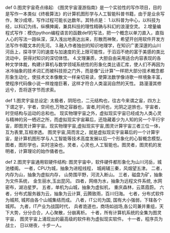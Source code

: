 def 0.图灵宇宙奇点缘起:
《图灵宇宙漫游指南》是一个实验性的写作项目，目的是写作一本类似《终极算法》的计算机图形学与人工智能科普书籍，由于是业余写作，聚沙成塔，写作过程可能长达数年。其特点是：
1.以科普为中心，以科技为经，以科幻为纬，纵横捭阖，兼具科技的理性精确与科幻的浪漫空灵。
2.增量编程式写作：模仿python编程语言的函数def的写法，把一个概念以单刀直入，直指人心的写法一路纵深，深入浅出地表达出来，形散而神聚，希望开创用软件开发方法写作书籍文本的先河。
3.融入作者独创的知识地理学，在知识广袤深邃的山川河岳上，探寻学习的速度与加速度的无上限可能性，于滔滔不绝的富于美感的类比流动中，获得对知识的深切体悟。
4.文理兼质，大胆自由采用适合内容表现的各种文学体裁，构建计算机与数学领域系统性的形象化类比语汇库，使人们不再因为冰冷抽象的技术词汇而被科技拒之门外，而是像“云计算”一样把大部分技术概念都形象生动化，使技术文本像散文一样亲切易读，使算法数学像诗歌一样境象丰富，使程序代码像小说一样煌煌巨著，这样才符合人类温润自然的天性。
路漫漫其修远兮，吾将逐字节而求索。

def 1.图灵宇宙总设定:
太极者，阴阳也，二元结构也，往古今来谓之宙，四方上下谓之宇，宇者，空间也,万物之容器也，宙者,时间也，光阴之逆旅也，宇宙者，时空结构与运动的总和也。
现实物理宇宙之外，虚拟现实宇宙已经成为人类心灵与精神的另一栖迟之所，而虚拟现实宇宙幕后，还隐藏着少为人知的另一个平行宇宙，即图灵计算宇宙。现实物理宇宙,虚拟现实宇宙,图灵计算宇宙三者三位一体，互为表里,互相渗透。
图灵宇宙,简而言之，就是虚拟现实宇宙幕后的一个计算宇宙，是计算机图形学与人工智能等技术高度发展以后一个形象化的心智概念模型。图者，图形学也，实时渲染也，灵者，心灵也,人工智能也。图灵者，图灵机的发明者，计算理论的始作俑者也。

def 2.图灵宇宙通用软硬件结构:
图灵宇宙中，软件硬件都形象化为山川河岳，城池楼阁。
一者，CPU为城，抽象为进程线程，
城阙辅三秦，风烟望五津。
二者，内存为山，抽象为虚拟内存，
山势围平野，河流入断山。
三者，磁盘为矿，抽象为文件系统，
金生丽水,玉出昆冈。
四者，网络为水，抽象为远程文件系统,
水网密布，湖泊星罗。
五者，单机为山城，抽象为虚拟机，
重庆森林，云蒸霞蔚。
六者，分布式服务器为云，抽象为云计算,
云腾致雨，百川归海。
七者，分布式软件为城邦,
城邦由各个山城集结而成。
八者，IT公司为国,
国有大小强弱，下辖各个城邦。
九者，IT产业为战国时代，
兵者诡道也，商场如战场,各公司兼并重组，天下大势，分分合合，人心聚散，分崩离析。
十者，所有计算机系统的全集为图灵宇宙，
图灵宇宙上涌现出的最高级的软件称为虚拟现实软件。
十一者，程序员为战士，
日以继夜，十步一人。